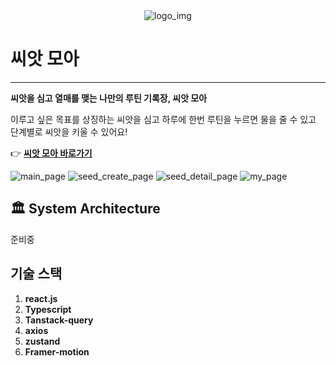   <div align="center">
  <img src="https://github.com/aligo-ligo/aligo-oligo-frontend-latest/assets/93697790/5270cefd-842b-488e-91c9-7fdb9838ed44" alt="logo_img"/>
</div>

# 씨앗 모아

---

**씨앗을 심고 열매를 맺는 나만의 루틴 기록장, 씨앗 모아**

이루고 싶은 목표를 상징하는 씨앗을 심고 하루에 한번 루틴을 누르면 물을 줄 수 있고 단계별로 씨앗을 키울 수 있어요!

👉 **[씨앗 모아 바로가기](https://www.aligoligo.me/)**

<img  src="https://github.com/aligo-ligo/aligo-oligo-frontend-latest/assets/93697790/def3fccd-8a22-48fe-8232-dd8f4d6d5e58" alt="main_page" />

<img  src="https://github.com/aligo-ligo/aligo-oligo-frontend-latest/assets/93697790/2b73c7ab-b16d-4333-b471-9da5d09d47a3" alt="seed_create_page" />

<img  src="https://github.com/aligo-ligo/aligo-oligo-frontend-latest/assets/93697790/bea31be5-f897-4044-98dc-d98246ecbfde" alt="seed_detail_page" />

<img  src="https://github.com/aligo-ligo/aligo-oligo-frontend-latest/assets/93697790/a64a40f0-00e5-4dd1-bf19-56915d5e1556" alt="my_page" />

## 🏛️ System Architecture

준비중

## 기술 스택

1. **react.js**
2. **Typescript**
3. **Tanstack-query**
4. **axios**
5. **zustand**
6. **Framer-motion**
